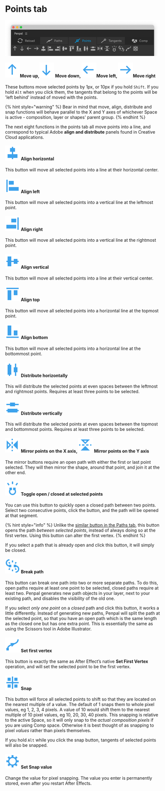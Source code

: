 # Points tab



![](<.gitbook/assets/pointstab (1).png>)

#### <img src=".gitbook/assets/points - up.svg" alt="" data-size="line">Move up,<img src=".gitbook/assets/points - down.svg" alt="" data-size="line"> Move down, <img src=".gitbook/assets/points - left.svg" alt="" data-size="line">Move left, <img src=".gitbook/assets/points - right.svg" alt="" data-size="line">Move right

These buttons move selected points by 1px, or 10px if you hold `Shift`. If you hold `Alt` when you click them, the tangents that belong to the points will be 'left behind' instead of moved with the points.

{% hint style="warning" %}
Bear in mind that move, align, distribute and snap functions will behave parallel to the X and Y axes of whichever Space is active - composition, layer or shapes' parent group.
{% endhint %}

The next eight functions in the points tab all move points into a line, and correspond to typical Adobe **align and distribute** panels found in Creative Cloud applications.

#### <img src=".gitbook/assets/points - alignH.svg" alt="" data-size="line"> Align horizontal

This button will move all selected points into a line at their horizontal center.

#### <img src=".gitbook/assets/points - alignL.svg" alt="" data-size="line"> Align left

This button will move all selected points into a vertical line at the leftmost point.

#### <img src=".gitbook/assets/points - alignR.svg" alt="" data-size="line"> Align right

This button will move all selected points into a vertical line at the rightmost point.

#### <img src=".gitbook/assets/points - alignV.svg" alt="" data-size="line"> Align vertical

This button will move all selected points into a line at their vertical center.

#### <img src=".gitbook/assets/points - alignT.svg" alt="" data-size="line"> Align top

This button will move all selected points into a horizontal line at the topmost point.

#### <img src=".gitbook/assets/points - alignB.svg" alt="" data-size="line"> Align bottom

This button will move all selected points into a horizontal line at the bottommost point.

#### <img src=".gitbook/assets/points - distributeH.svg" alt="" data-size="line"> Distribute horizontally

This will distribute the selected points at even spaces between the leftmost and rightmost points. Requires at least three points to be selected.

#### <img src=".gitbook/assets/points - distributeV.svg" alt="" data-size="line"> Distribute vertically

This will distribute the selected points at even spaces between the topmost and bottommost points. Requires at least three points to be selected.

#### <img src=".gitbook/assets/points - mirrorX.svg" alt="" data-size="line"> Mirror points on the X axis, ![](<.gitbook/assets/points - mirrorY.svg>) Mirror points on the Y axis

The mirror buttons require an open path with either the first or last point selected. They will then mirror the shape, around that point, and join it at the other end.

#### <img src=".gitbook/assets/points - open (1).svg" alt="" data-size="line"> Toggle open / closed at selected points

You can use this button to quickly open a closed path between two points. Select two consecutive points, click the button, and the path will be opened at that segment.

{% hint style="info" %}
Unlike the [similar button in the Paths tab](path-tab.md#toggle-open), this button opens the path _between selected points_, instead of always doing so at the first vertex. Using this button can alter the first vertex.
{% endhint %}

If you select a path that is already open and click this button, it will simply be closed.

#### <img src=".gitbook/assets/points - split.svg" alt="" data-size="line"> Break path

This button can break one path into two or more separate paths. To do this, open paths require at least one point to be selected, closed paths require at least two. Penpal generates new path objects in your layer, next to your existing path, and disables the visibility of the old one.

If you select _only one point_ on a _closed_ path and click this button, it works a little differently. Instead of generating new paths, Penpal will split the path at the selected point, so that you have an open path which is the same length as the closed one but has one extra point. This is essentially the same as using the Scissors tool in Adobe Illustrator.

#### <img src=".gitbook/assets/points - setFirst.svg" alt="" data-size="line"> Set first vertex

This button is exactly the same as After Effect’s native **Set First Vertex** operation, and will set the selected point to be the first vertex.

#### <img src=".gitbook/assets/points - snap.svg" alt="" data-size="line"> Snap

This button will force all selected points to shift so that they are located on the nearest multiple of a value. The default of 1 snaps them to whole pixel values, eg 1, 2, 3, 4 pixels. A value of 10 would shift them to the nearest multiple of 10 pixel values, eg 10, 20, 30, 40 pixels. This snapping is relative to the active Space, so it will only snap to the _actual composition pixels_ if you are using Comp space. Otherwise it is best thought of as snapping to pixel _values_ rather than pixels themselves.

If you hold `Alt` while you click the snap button, tangents of selected points will also be snapped.

#### <img src=".gitbook/assets/points - setSnap.svg" alt="" data-size="line"> Set Snap value

Change the value for pixel snapping. The value you enter is permanently stored, even after you restart After Effects.
